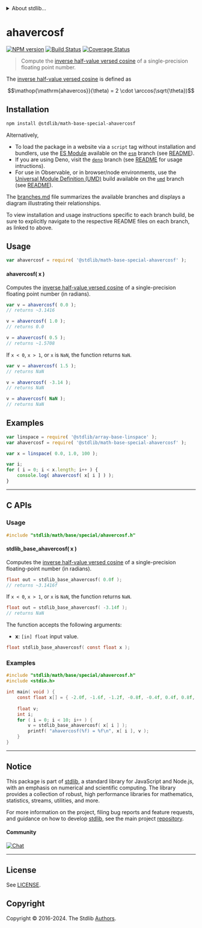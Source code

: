 <!--

@license Apache-2.0

Copyright (c) 2024 The Stdlib Authors.

Licensed under the Apache License, Version 2.0 (the "License");
you may not use this file except in compliance with the License.
You may obtain a copy of the License at

   http://www.apache.org/licenses/LICENSE-2.0

Unless required by applicable law or agreed to in writing, software
distributed under the License is distributed on an "AS IS" BASIS,
WITHOUT WARRANTIES OR CONDITIONS OF ANY KIND, either express or implied.
See the License for the specific language governing permissions and
limitations under the License.

-->


<details>
  <summary>
    About stdlib...
  </summary>
  <p>We believe in a future in which the web is a preferred environment for numerical computation. To help realize this future, we've built stdlib. stdlib is a standard library, with an emphasis on numerical and scientific computation, written in JavaScript (and C) for execution in browsers and in Node.js.</p>
  <p>The library is fully decomposable, being architected in such a way that you can swap out and mix and match APIs and functionality to cater to your exact preferences and use cases.</p>
  <p>When you use stdlib, you can be absolutely certain that you are using the most thorough, rigorous, well-written, studied, documented, tested, measured, and high-quality code out there.</p>
  <p>To join us in bringing numerical computing to the web, get started by checking us out on <a href="https://github.com/stdlib-js/stdlib">GitHub</a>, and please consider <a href="https://opencollective.com/stdlib">financially supporting stdlib</a>. We greatly appreciate your continued support!</p>
</details>

# ahavercosf

[![NPM version][npm-image]][npm-url] [![Build Status][test-image]][test-url] [![Coverage Status][coverage-image]][coverage-url] <!-- [![dependencies][dependencies-image]][dependencies-url] -->

> Compute the [inverse half-value versed cosine][archavercosine] of a single-precision floating point number.

<section class="intro">

The [inverse half-value versed cosine][archavercosine] is defined as

<!-- <equation class="equation" label="eq:archavercosine" align="center" raw="\operatorname{ahavercos}(\theta) = 2 \cdot \arccos(\sqrt{\theta})" alt="Inverse half-value versed cosine."> -->

```math
\mathop{\mathrm{ahavercos}}(\theta) = 2 \cdot \arccos(\sqrt{\theta})
```

<!-- <div class="equation" align="center" data-raw-text="\operatorname{ahavercos}(\theta) = 2 \cdot \arccos(\sqrt{\theta})" data-equation="eq:archavercosine">
    <img src="https://cdn.jsdelivr.net/gh/stdlib-js/stdlib@bb29798906e119fcb2af99e94b60407a270c9b32/lib/node_modules/@stdlib/math/base/special/ahavercos/docs/img/equation_archavercosine.svg" alt="Inverse half-value versed cosine.">
    <br>
</div> -->

<!-- </equation> -->

</section>

<!-- /.intro -->

<section class="installation">

## Installation

```bash
npm install @stdlib/math-base-special-ahavercosf
```

Alternatively,

-   To load the package in a website via a `script` tag without installation and bundlers, use the [ES Module][es-module] available on the [`esm`][esm-url] branch (see [README][esm-readme]).
-   If you are using Deno, visit the [`deno`][deno-url] branch (see [README][deno-readme] for usage intructions).
-   For use in Observable, or in browser/node environments, use the [Universal Module Definition (UMD)][umd] build available on the [`umd`][umd-url] branch (see [README][umd-readme]).

The [branches.md][branches-url] file summarizes the available branches and displays a diagram illustrating their relationships.

To view installation and usage instructions specific to each branch build, be sure to explicitly navigate to the respective README files on each branch, as linked to above.

</section>

<section class="usage">

## Usage

```javascript
var ahavercosf = require( '@stdlib/math-base-special-ahavercosf' );
```

#### ahavercosf( x )

Computes the [inverse half-value versed cosine][archavercosine] of a single-precision floating point number (in radians).

```javascript
var v = ahavercosf( 0.0 );
// returns ~3.1416

v = ahavercosf( 1.0 );
// returns 0.0

v = ahavercosf( 0.5 );
// returns ~1.5708
```

If `x < 0`, `x > 1`, or `x` is `NaN`, the function returns `NaN`.

```javascript
var v = ahavercosf( 1.5 );
// returns NaN

v = ahavercosf( -3.14 );
// returns NaN

v = ahavercosf( NaN );
// returns NaN
```

</section>

<!-- /.usage -->

<section class="examples">

## Examples

<!-- eslint no-undef: "error" -->

```javascript
var linspace = require( '@stdlib/array-base-linspace' );
var ahavercosf = require( '@stdlib/math-base-special-ahavercosf' );

var x = linspace( 0.0, 1.0, 100 );

var i;
for ( i = 0; i < x.length; i++ ) {
    console.log( ahavercosf( x[ i ] ) );
}
```

</section>

<!-- /.examples -->

<!-- C interface documentation. -->

* * *

<section class="c">

## C APIs

<!-- Section to include introductory text. Make sure to keep an empty line after the intro `section` element and another before the `/section` close. -->

<section class="intro">

</section>

<!-- /.intro -->

<!-- C usage documentation. -->

<section class="usage">

### Usage

```c
#include "stdlib/math/base/special/ahavercosf.h"
```

#### stdlib_base_ahavercosf( x )

Computes the [inverse half-value versed cosine][archavercosine] of a single-precision floating-point number (in radians).

```c
float out = stdlib_base_ahavercosf( 0.0f );
// returns ~3.1416f
```

If `x < 0`, `x > 1`, or `x` is `NaN`, the function returns `NaN`.

```c
float out = stdlib_base_ahavercosf( -3.14f );
// returns NaN
```

The function accepts the following arguments:

-   **x**: `[in] float` input value.

```c
float stdlib_base_ahavercosf( const float x );
```

</section>

<!-- /.usage -->

<!-- C API usage notes. Make sure to keep an empty line after the `section` element and another before the `/section` close. -->

<section class="notes">

</section>

<!-- /.notes -->

<!-- C API usage examples. -->

<section class="examples">

### Examples

```c
#include "stdlib/math/base/special/ahavercosf.h"
#include <stdio.h>

int main( void ) {
    const float x[] = { -2.0f, -1.6f, -1.2f, -0.8f, -0.4f, 0.4f, 0.8f, 1.2f, 1.6f, 2.0f };
    
    float v;
    int i;
    for ( i = 0; i < 10; i++ ) {
        v = stdlib_base_ahavercosf( x[ i ] );
        printf( "ahavercosf(%f) = %f\n", x[ i ], v );
    }
}
```

</section>

<!-- /.examples -->

</section>

<!-- /.c -->

<!-- Section for related `stdlib` packages. Do not manually edit this section, as it is automatically populated. -->

<section class="related">

</section>

<!-- /.related -->

<!-- Section for all links. Make sure to keep an empty line after the `section` element and another before the `/section` close. -->


<section class="main-repo" >

* * *

## Notice

This package is part of [stdlib][stdlib], a standard library for JavaScript and Node.js, with an emphasis on numerical and scientific computing. The library provides a collection of robust, high performance libraries for mathematics, statistics, streams, utilities, and more.

For more information on the project, filing bug reports and feature requests, and guidance on how to develop [stdlib][stdlib], see the main project [repository][stdlib].

#### Community

[![Chat][chat-image]][chat-url]

---

## License

See [LICENSE][stdlib-license].


## Copyright

Copyright &copy; 2016-2024. The Stdlib [Authors][stdlib-authors].

</section>

<!-- /.stdlib -->

<!-- Section for all links. Make sure to keep an empty line after the `section` element and another before the `/section` close. -->

<section class="links">

[npm-image]: http://img.shields.io/npm/v/@stdlib/math-base-special-ahavercosf.svg
[npm-url]: https://npmjs.org/package/@stdlib/math-base-special-ahavercosf

[test-image]: https://github.com/stdlib-js/math-base-special-ahavercosf/actions/workflows/test.yml/badge.svg?branch=main
[test-url]: https://github.com/stdlib-js/math-base-special-ahavercosf/actions/workflows/test.yml?query=branch:main

[coverage-image]: https://img.shields.io/codecov/c/github/stdlib-js/math-base-special-ahavercosf/main.svg
[coverage-url]: https://codecov.io/github/stdlib-js/math-base-special-ahavercosf?branch=main

<!--

[dependencies-image]: https://img.shields.io/david/stdlib-js/math-base-special-ahavercosf.svg
[dependencies-url]: https://david-dm.org/stdlib-js/math-base-special-ahavercosf/main

-->

[chat-image]: https://img.shields.io/gitter/room/stdlib-js/stdlib.svg
[chat-url]: https://app.gitter.im/#/room/#stdlib-js_stdlib:gitter.im

[stdlib]: https://github.com/stdlib-js/stdlib

[stdlib-authors]: https://github.com/stdlib-js/stdlib/graphs/contributors

[umd]: https://github.com/umdjs/umd
[es-module]: https://developer.mozilla.org/en-US/docs/Web/JavaScript/Guide/Modules

[deno-url]: https://github.com/stdlib-js/math-base-special-ahavercosf/tree/deno
[deno-readme]: https://github.com/stdlib-js/math-base-special-ahavercosf/blob/deno/README.md
[umd-url]: https://github.com/stdlib-js/math-base-special-ahavercosf/tree/umd
[umd-readme]: https://github.com/stdlib-js/math-base-special-ahavercosf/blob/umd/README.md
[esm-url]: https://github.com/stdlib-js/math-base-special-ahavercosf/tree/esm
[esm-readme]: https://github.com/stdlib-js/math-base-special-ahavercosf/blob/esm/README.md
[branches-url]: https://github.com/stdlib-js/math-base-special-ahavercosf/blob/main/branches.md

[stdlib-license]: https://raw.githubusercontent.com/stdlib-js/math-base-special-ahavercosf/main/LICENSE

[archavercosine]: https://en.wikipedia.org/wiki/Versine

<!-- <related-links> -->

<!-- </related-links> -->

</section>

<!-- /.links -->
